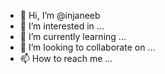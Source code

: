- 👋 Hi, I’m @injaneeb
- 👀 I’m interested in ...
- 🌱 I’m currently learning ...
- 💞️ I’m looking to collaborate on ...
- 📫 How to reach me ...

<!---
injaneeb/injaneeb is a ✨ special ✨ repository because its `README.md` (this file) appears on your GitHub profile.
You can click the Preview link to take a look at your changes.
--->
